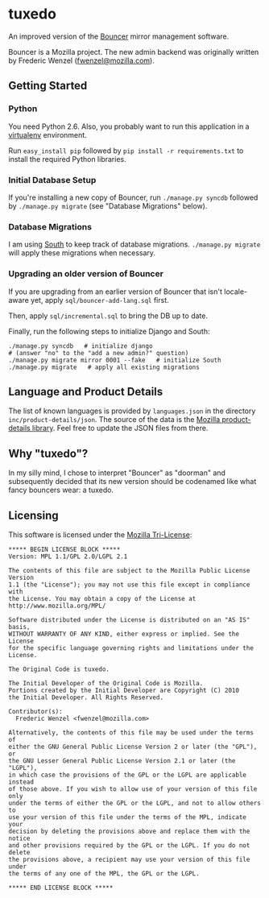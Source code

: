 tuxedo
======

An improved version of the [Bouncer](https://wiki.mozilla.org/Bouncer) mirror
management software.

Bouncer is a Mozilla project. The new admin backend was originally written by
Frederic Wenzel (fwenzel@mozilla.com).

Getting Started
---------------

### Python
You need Python 2.6. Also, you probably want to run this application in a
[virtualenv][virtualenv] environment.

Run ``easy_install pip`` followed by ``pip install -r requirements.txt``
to install the required Python libraries.

[virtualenv]: http://pypi.python.org/pypi/virtualenv

### Initial Database Setup
If you're installing a new copy of Bouncer, run ``./manage.py syncdb``
followed by ``./manage.py migrate`` (see "Database Migrations" below).

### Database Migrations
I am using [South](http://south.aeracode.org/) to keep track of database
migrations. ``./manage.py migrate`` will apply these migrations when
necessary.

### Upgrading an older version of Bouncer
If you are upgrading from an earlier version of Bouncer that isn't locale-
aware yet, apply ``sql/bouncer-add-lang.sql`` first.

Then, apply ``sql/incremental.sql`` to bring the DB up to date.

Finally, run the following steps to initialize Django and South:

    ./manage.py syncdb   # initialize django
    # (answer "no" to the "add a new admin?" question)
    ./manage.py migrate mirror 0001 --fake   # initialize South
    ./manage.py migrate   # apply all existing migrations

Language and Product Details
----------------------------
The list of known languages is provided by ``languages.json`` in the directory
``inc/product-details/json``. The source of the data is the [Mozilla
product-details library][prod-details]. Feel free to update the JSON files
from there.

[prod-details]: http://svn.mozilla.org/libs/product-details/

Why "tuxedo"?
-------------
In my silly mind, I chose to interpret "Bouncer" as "doorman" and subsequently
decided that its new version should be codenamed like what fancy bouncers wear:
a tuxedo.

Licensing
---------
This software is licensed under the [Mozilla Tri-License][MPL]:

    ***** BEGIN LICENSE BLOCK *****
    Version: MPL 1.1/GPL 2.0/LGPL 2.1

    The contents of this file are subject to the Mozilla Public License Version
    1.1 (the "License"); you may not use this file except in compliance with
    the License. You may obtain a copy of the License at
    http://www.mozilla.org/MPL/

    Software distributed under the License is distributed on an "AS IS" basis,
    WITHOUT WARRANTY OF ANY KIND, either express or implied. See the License
    for the specific language governing rights and limitations under the
    License.

    The Original Code is tuxedo.

    The Initial Developer of the Original Code is Mozilla.
    Portions created by the Initial Developer are Copyright (C) 2010
    the Initial Developer. All Rights Reserved.

    Contributor(s):
      Frederic Wenzel <fwenzel@mozilla.com>

    Alternatively, the contents of this file may be used under the terms of
    either the GNU General Public License Version 2 or later (the "GPL"), or
    the GNU Lesser General Public License Version 2.1 or later (the "LGPL"),
    in which case the provisions of the GPL or the LGPL are applicable instead
    of those above. If you wish to allow use of your version of this file only
    under the terms of either the GPL or the LGPL, and not to allow others to
    use your version of this file under the terms of the MPL, indicate your
    decision by deleting the provisions above and replace them with the notice
    and other provisions required by the GPL or the LGPL. If you do not delete
    the provisions above, a recipient may use your version of this file under
    the terms of any one of the MPL, the GPL or the LGPL.

    ***** END LICENSE BLOCK *****

[MPL]: http://www.mozilla.org/MPL/

